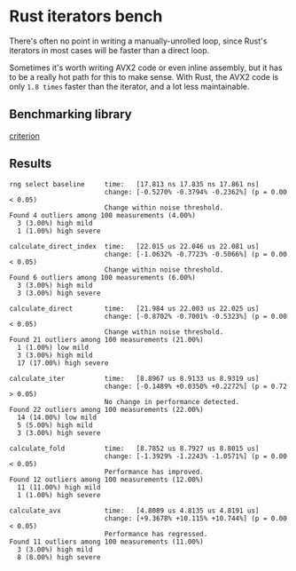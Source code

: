 # Rust iterators bench

There's often no point in writing a manually-unrolled loop, since Rust's iterators in most cases will be faster than a direct loop.

Sometimes it's worth writing AVX2 code or even inline assembly, but it has to be a really hot path for this to make sense. With Rust, the AVX2 code is only `1.8 times` faster than the iterator, and a lot less maintainable.

## Benchmarking library

[criterion](https://github.com/bheisler/criterion.rs)

## Results

```
rng select baseline     time:   [17.813 ns 17.835 ns 17.861 ns]
                        change: [-0.5270% -0.3794% -0.2362%] (p = 0.00 < 0.05)
                        Change within noise threshold.
Found 4 outliers among 100 measurements (4.00%)
  3 (3.00%) high mild
  1 (1.00%) high severe

calculate_direct_index  time:   [22.015 us 22.046 us 22.081 us]
                        change: [-1.0632% -0.7723% -0.5066%] (p = 0.00 < 0.05)
                        Change within noise threshold.
Found 6 outliers among 100 measurements (6.00%)
  3 (3.00%) high mild
  3 (3.00%) high severe

calculate_direct        time:   [21.984 us 22.003 us 22.025 us]
                        change: [-0.8702% -0.7001% -0.5323%] (p = 0.00 < 0.05)
                        Change within noise threshold.
Found 21 outliers among 100 measurements (21.00%)
  1 (1.00%) low mild
  3 (3.00%) high mild
  17 (17.00%) high severe

calculate_iter          time:   [8.8967 us 8.9133 us 8.9319 us]
                        change: [-0.1489% +0.0350% +0.2272%] (p = 0.72 > 0.05)
                        No change in performance detected.
Found 22 outliers among 100 measurements (22.00%)
  14 (14.00%) low mild
  5 (5.00%) high mild
  3 (3.00%) high severe

calculate_fold          time:   [8.7852 us 8.7927 us 8.8015 us]
                        change: [-1.3929% -1.2243% -1.0571%] (p = 0.00 < 0.05)
                        Performance has improved.
Found 12 outliers among 100 measurements (12.00%)
  11 (11.00%) high mild
  1 (1.00%) high severe

calculate_avx           time:   [4.8089 us 4.8135 us 4.8191 us]
                        change: [+9.3678% +10.115% +10.744%] (p = 0.00 < 0.05)
                        Performance has regressed.
Found 11 outliers among 100 measurements (11.00%)
  3 (3.00%) high mild
  8 (8.00%) high severe
```